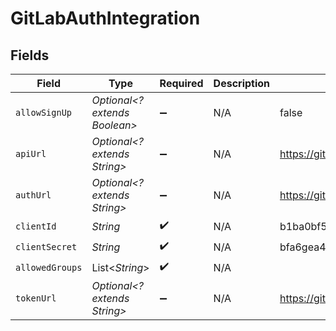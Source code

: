# GitLabAuthIntegration


## Fields

| Field                                    | Type                                     | Required                                 | Description                              | Example                                  |
| ---------------------------------------- | ---------------------------------------- | ---------------------------------------- | ---------------------------------------- | ---------------------------------------- |
| `allowSignUp`                            | *Optional<? extends Boolean>*            | :heavy_minus_sign:                       | N/A                                      | false                                    |
| `apiUrl`                                 | *Optional<? extends String>*             | :heavy_minus_sign:                       | N/A                                      | https://gitlab.com/api/v4                |
| `authUrl`                                | *Optional<? extends String>*             | :heavy_minus_sign:                       | N/A                                      | https://gitlab.com/oauth/authorize       |
| `clientId`                               | *String*                                 | :heavy_check_mark:                       | N/A                                      | b1ba0bf54a4c2c0a1c29                     |
| `clientSecret`                           | *String*                                 | :heavy_check_mark:                       | N/A                                      | bfa6gea4f129076761dcba8ce5e1e406bd83af7b |
| `allowedGroups`                          | List<*String*>                           | :heavy_check_mark:                       | N/A                                      |                                          |
| `tokenUrl`                               | *Optional<? extends String>*             | :heavy_minus_sign:                       | N/A                                      | https://gitlab.com/oauth/token           |